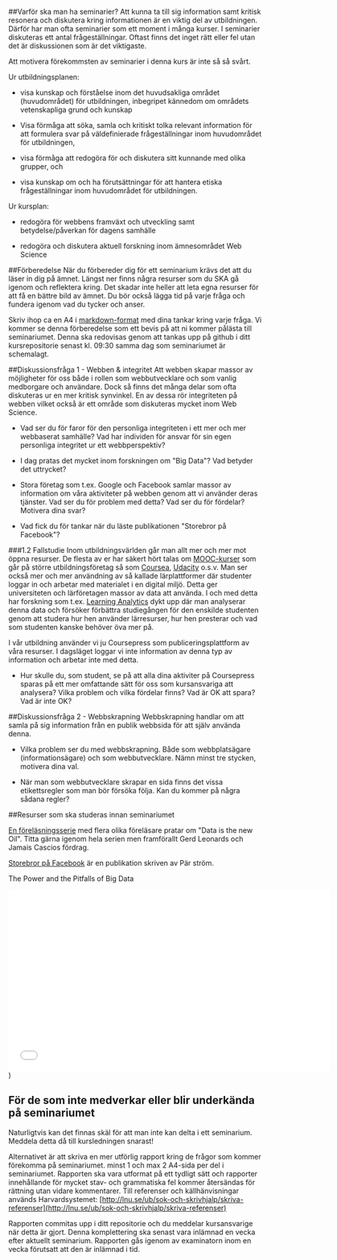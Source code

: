 
##Varför ska man ha seminarier?
Att kunna ta till sig information samt kritisk resonera och diskutera kring informationen är en viktig del av utbildningen. Därför har man ofta seminarier som ett moment i många kurser. I seminarier diskuteras ett antal frågeställningar. Oftast finns det inget rätt eller fel utan det är diskussionen som är det viktigaste. 

Att motivera förekommsten av seminarier i denna kurs är inte så så svårt. 

Ur utbildningsplanen:

- visa kunskap och förståelse inom det huvudsakliga området (huvudområdet) för utbildningen, inbegripet kännedom om områdets vetenskapliga grund och kunskap

- Visa förmåga att söka, samla och kritiskt tolka relevant information för att formulera svar på väldefinierade frågeställningar inom huvudområdet för utbildningen,

- visa förmåga att redogöra för och diskutera sitt kunnande med olika grupper, och

- visa kunskap om och ha förutsättningar för att hantera etiska frågeställningar inom huvudområdet för utbildningen.

Ur kursplan:

- redogöra för webbens framväxt och utveckling samt betydelse/påverkan för dagens samhälle

- redogöra och diskutera aktuell forskning inom ämnesområdet Web Science


##Förberedelse
När du förbereder dig för ett seminarium krävs det att du läser in dig på ämnet. Längst ner finns några resurser som du SKA gå igenom och reflektera kring. Det skadar inte heller att leta egna resurser för att få en bättre bild av ämnet. Du bör också lägga tid på varje fråga och fundera igenom vad du tycker och anser. 

Skriv ihop ca en A4 i [markdown-format](https://github.com/adam-p/markdown-here/wiki/Markdown-Cheatsheet) med dina tankar kring varje fråga. Vi kommer se denna förberedelse som ett bevis på att ni kommer pålästa till seminariumet. Denna ska redovisas genom att tankas upp på github i ditt kursrepositorie senast kl. 09:30 samma dag som seminariumet är schemalagt.

##Diskussionsfråga 1 - Webben & integritet
Att webben skapar massor av möjligheter för oss både i rollen som webbutvecklare och som vanlig medborgare och användare.
Dock så finns det många delar som ofta diskuteras ur en mer kritisk synvinkel. En av dessa rör integriteten på webben vilket också är ett område som diskuteras mycket inom Web Science.

* Vad ser du för faror för den personliga integriteten i ett mer och mer webbaserat samhälle? Vad har individen för ansvar för sin egen personliga integritet ur ett webbperspektiv?

* I dag pratas det mycket inom forskningen om "Big Data"? Vad betyder det uttrycket?

* Stora företag som t.ex. Google och Facebook samlar massor av information om våra aktiviteter på webben genom att vi använder deras tjänster. Vad ser du för problem med detta? Vad ser du för fördelar? Motivera dina svar?

* Vad fick du för tankar när du läste publikationen "Storebror på Facebook"?

###1.2 Fallstudie
Inom utbildningsvärlden går man allt mer och mer mot öppna resurser. De flesta av er har säkert hört talas om [MOOC-kurser](http://en.wikipedia.org/wiki/MOOC) som går på större utbildningsföretag så som [Coursea](https://www.coursera.org/), [Udacity](https://www.udacity.com/) o.s.v. Man ser också mer och mer användning av så kallade lärplattformer där studenter loggar in och arbetar med materialet i en digital miljö. Detta ger universiteten och lärföretagen massor av data att använda. I och med detta har forskning som t.ex. [Learning Analytics](http://en.wikipedia.org/wiki/Learning_analytics) dykt upp där man analyserar denna data och försöker förbättra studiegången för den enskilde studenten genom att studera hur hen använder lärresurser, hur hen presterar och vad som studenten kanske behöver öva mer på.

I vår utbildning använder vi ju Coursepress som publiceringsplattform av våra resurser. I dagsläget loggar vi inte information av denna typ av information och arbetar inte med detta. 

* Hur skulle du, som student, se på att alla dina aktiviter på Coursepress sparas på ett mer omfattande sätt för oss som kursansvariga att analysera? Vilka problem och vilka fördelar finns? Vad är OK att spara? Vad är inte OK?


##Diskussionsfråga 2 - Webbskrapning
Webbskrapning handlar om att samla på sig information från en publik webbsida för att själv använda denna.

* Vilka problem ser du med webbskrapning. Både som webbplatsägare (informationsägare) och som webbutvecklare. Nämn minst tre stycken, motivera dina val.

* När man som webbutvecklare skrapar en sida finns det vissa etikettsregler som man bör försöka följa. Kan du kommer på några sådana regler?


##Resurser som ska studeras innan seminariumet

[En föreläsningsserie](http://fora.tv/2012/04/10/Data_is_the_New_Oil_From_Privacy_to_Publicy) med flera olika föreläsare pratar om "Data is the new Oil". Titta gärna igenom hela serien men framförallt Gerd Leonards och Jamais Cascios fördrag.

[Storebror på Facebook](http://nyavalfarden.utv.hemsidor.nu/wp-content/uploads/2011/10/Storebror-p%C3%A5-Facebook.pdf) är en publikation skriven av Pär ström.

The Power and the Pitfalls of Big Data<br />
<iframe width="640" height="360" src="//www.youtube.com/embed/buJUojhs80E?feature=player_detailpage" frameborder="0" allowfullscreen></iframe>) 


## För de som inte medverkar eller blir underkända på seminariumet
Naturligtvis kan det finnas skäl för att man inte kan delta i ett seminarium. Meddela detta då till kursledningen snarast!

Alternativet är att skriva en mer utförlig rapport kring de frågor som kommer förekomma på  seminariumet. minst 1 och max 2 A4-sida per del i seminariumet. Rapporten ska vara utformat på ett tydligt sätt och rapporter innehållande för mycket stav- och grammatiska fel kommer återsändas för rättning utan vidare kommentarer. Till referenser och källhänvisningar används Harvardsystemet: [http://lnu.se/ub/sok-och-skrivhjalp/skriva-referenser](http://lnu.se/ub/sok-och-skrivhjalp/skriva-referenser)


Rapporten commitas upp i ditt repositorie och du meddelar kursansvarige när detta är gjort. 
Denna komplettering ska senast vara inlämnad en vecka efter aktuellt seminarium.
Rapporten gås igenom av examinatorn inom en vecka förutsatt att den är inlämnad i tid.